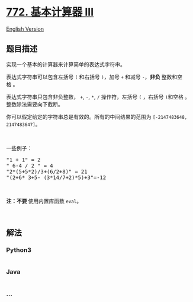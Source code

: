 # [772. 基本计算器 III](https://leetcode-cn.com/problems/basic-calculator-iii)

[English Version](/solution/0700-0799/0772.Basic%20Calculator%20III/README_EN.md)

## 题目描述

<!-- 这里写题目描述 -->
<p>实现一个基本的计算器来计算简单的表达式字符串。</p>

<p>表达式字符串可以包含左括号 <code>(</code> 和右括号 <code>)</code>，加号 <code>+</code> 和减号 <code>-</code>，<strong>非负 </strong>整数和空格 。</p>

<p>表达式字符串只包含非负整数， <code>+</code>, <code>-</code>, <code>*</code>, <code>/</code> 操作符，左括号 <code>(</code> ，右括号 <code>)</code>和空格 。整数除法需要向下截断。</p>

<p>你可以假定给定的字符串总是有效的。所有的中间结果的范围为 <code>[-2147483648, 2147483647]</code>。</p>

<p> </p>

<p>一些例子：</p>

<pre>"1 + 1" = 2
" 6-4 / 2 " = 4
"2*(5+5*2)/3+(6/2+8)" = 21
"(2+6* 3+5- (3*14/7+2)*5)+3"=-12
</pre>

<p> </p>

<p><strong>注：不要 </strong>使用内置库函数 <code>eval</code>。</p>

<p> </p>

## 解法

<!-- 这里可写通用的实现逻辑 -->

<!-- tabs:start -->

### **Python3**

<!-- 这里可写当前语言的特殊实现逻辑 -->

```python

```

### **Java**

<!-- 这里可写当前语言的特殊实现逻辑 -->

```java

```

### **...**

```

```

<!-- tabs:end -->
